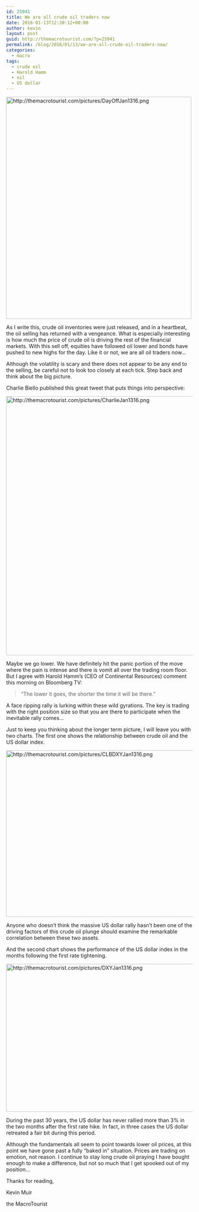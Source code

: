 ```yaml
---
id: 25941
title: We are all crude oil traders now
date: 2016-01-13T12:20:12+00:00
author: kevin
layout: post
guid: http://themacrotourist.com/?p=25941
permalink: /blog/2016/01/13/we-are-all-crude-oil-traders-now/
categories:
  - macro
tags:
  - crude oil
  - Harold Hamm
  - oil
  - US dollar
---
```


  <img src="http://themacrotourist.com/pictures/DayOffJan1316.png" style="margin:30px atuo;display:block;" alt="http://themacrotourist.com/pictures/DayOffJan1316.png" width="500" height="600">

As I write this, crude oil inventories were just released, and in a heartbeat, the oil selling has returned with a vengeance. What is especially interesting is how much the price of crude oil is driving the rest of the financial markets. With this sell off, equities have followed oil lower and bonds have pushed to new highs for the day. Like it or not, we are all oil traders now&#8230;

Although the volatility is scary and there does not appear to be any end to the selling, be careful not to look too closely at each tick. Step back and think about the big picture. 

Charlie Biello published this great tweet that puts things into perspective:


  <img src="http://themacrotourist.com/pictures/CharlieJan1316.png" style="margin:30px atuo;display:block;" alt="http://themacrotourist.com/pictures/CharlieJan1316.png" width="600" height="700">

Maybe we go lower. We have definitely hit the panic portion of the move where the pain is intense and there is vomit all over the trading room floor. But I agree with Harold Hamm&#8217;s (CEO of Continental Resources) comment this morning on Bloomberg TV:

> &#8220;The lower it goes, the shorter the time it will be there.&#8221; 

A face ripping rally is lurking within these wild gyrations. The key is trading with the right position size so that you are there to participate when the inevitable rally comes&#8230;

Just to keep you thinking about the longer term picture, I will leave you with two charts. The first one shows the relationship between crude oil and the US dollar index.


  <img src="http://themacrotourist.com/pictures/CLBDXYJan1316.png" style="margin:30px atuo;display:block;" alt="http://themacrotourist.com/pictures/CLBDXYJan1316.png" width="800" height="450">

Anyone who doesn&#8217;t think the massive US dollar rally hasn&#8217;t been one of the driving factors of this crude oil plunge should examine the remarkable correlation between these two assets. 

And the second chart shows the performance of the US dollar index in the months following the first rate tightening.


  <img src="http://themacrotourist.com/pictures/DXYJan1316.png" style="margin:30px atuo;display:block;" alt="http://themacrotourist.com/pictures/DXYJan1316.png" width="800" height="400">

During the past 30 years, the US dollar has never rallied more than 3% in the two months after the first rate hike. In fact, in three cases the US dollar retreated a fair bit during this period. 

Although the fundamentals all seem to point towards lower oil prices, at this point we have gone past a fully &#8220;baked in&#8221; situation. Prices are trading on emotion, not reason. I continue to stay long crude oil praying I have bought enough to make a difference, but not so much that I get spooked out of my position&#8230;

Thanks for reading,
  
Kevin Muir
  
the MacroTourist